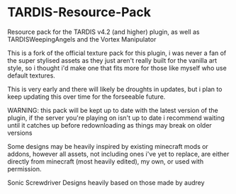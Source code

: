 # TARDIS-Resource-Pack


Resource pack for the TARDIS v4.2 (and higher) plugin, as well as TARDISWeepingAngels and the Vortex Manipulator

This is a fork of the official texture pack for this plugin, i was never a fan of the super stylised assets as they just aren't really built for the vanilla art style, so i thought i'd make one that fits more for those like myself who use default textures.

This is very early and there will likely be droughts in updates, but i plan to keep updating this over time for the forseeable future.

WARNING: this pack will be kept up to date with the latest version of the plugin, if the server you're playing on isn't up to date i recommend waiting until it catches up before redownloading as things may break on older versions

Some designs may be heavily inspired by existing minecraft mods or addons, however all assets, not including ones i've yet to replace, are either directly from minecraft (most heavily edited), my own, or used with permission.

Sonic Screwdriver Designs heavily based on those made by audrey
